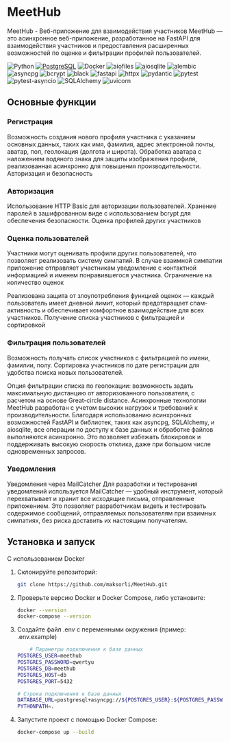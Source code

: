 # MeetHub
MeetHub - Веб-приложение для взаимодействия участников
MeetHub — это асинхронное веб-приложение, разработанное на FastAPI для взаимодействия участников и предоставления расширенных возможностей по оценке и фильтрации профилей пользователей.


![Python](https://img.shields.io/badge/Python-3.11-blue?style=flat&logo=python)
[![PostgreSQL](https://img.shields.io/badge/PostgreSQL-15-blue.svg?style=flat&logo=postgresql)](https://www.postgresql.org/)
![Docker](https://img.shields.io/badge/Docker-20.10-blue?style=flat&logo=docker)
![aiofiles](https://img.shields.io/badge/aiofiles-24.1.0-blue?style=flat&logo=python)
![aiosqlite](https://img.shields.io/badge/aiosqlite-0.20.0-blue?style=flat&logo=python)
![alembic](https://img.shields.io/badge/alembic-1.13.3-green?style=flat&logo=python)
![asyncpg](https://img.shields.io/badge/asyncpg-0.30.0-green?style=flat&logo=python)
![bcrypt](https://img.shields.io/badge/bcrypt-4.0.1-green?style=flat&logo=python)
![black](https://img.shields.io/badge/black-24.10.0-blue?style=flat&logo=python)
![fastapi](https://img.shields.io/badge/fastapi-0.115.4-blue?style=flat&logo=python)
![httpx](https://img.shields.io/badge/httpx-0.27.2-blue?style=flat&logo=python)
![pydantic](https://img.shields.io/badge/pydantic-2.9.2-blue?style=flat&logo=python)
![pytest](https://img.shields.io/badge/pytest-8.3.3-green?style=flat&logo=python)
![pytest-asyncio](https://img.shields.io/badge/pytest--asyncio-0.24.0-blue?style=flat&logo=python)
![SQLAlchemy](https://img.shields.io/badge/SQLAlchemy-2.0.36-orange?style=flat&logo=python)
![uvicorn](https://img.shields.io/badge/uvicorn-0.32.0-blue?style=flat&logo=python)


## Основные функции

### Регистрация
Возможность создания нового профиля участника с указанием основных данных, таких как имя, фамилия, адрес электронной почты, аватар, пол, геолокация (долгота и широта).
Обработка аватара с наложением водяного знака для защиты изображения профиля, реализованная асинхронно для повышения производительности.
Авторизация и безопасность

### Авторизация
Использование HTTP Basic для авторизации пользователей.
Хранение паролей в зашифрованном виде с использованием bcrypt для обеспечения безопасности.
Оценка профилей других участников

### Оценка пользователей

Участники могут оценивать профили других пользователей, что позволяет реализовать систему симпатий.
В случае взаимной симпатии приложение отправляет участникам уведомление с контактной информацией и именем понравившегося участника.
Ограничение на количество оценок

Реализована защита от злоупотребления функцией оценок — каждый пользователь имеет дневной лимит, который предотвращает спам-активность и обеспечивает комфортное взаимодействие для всех участников.
Получение списка участников с фильтрацией и сортировкой

### Фильтрация пользователей
Возможность получать список участников с фильтрацией по имени, фамилии, полу.
Сортировка участников по дате регистрации для удобства поиска новых пользователей.

Опция фильтрации списка по геолокации: возможность задать максимальную дистанцию от авторизованного пользователя, с расчетом на основе Great-circle distance.
Асинхронные технологии
MeetHub разработан с учетом высоких нагрузок и требований к производительности. Благодаря использованию асинхронных возможностей FastAPI и библиотек, таких как asyncpg, SQLAlchemy, и aiosqlite, все операции по доступу к базе данных и обработке файлов выполняются асинхронно. Это позволяет избежать блокировок и поддерживать высокую скорость отклика, даже при большом числе одновременных запросов.

### Уведомления
Уведомления через MailCatcher
Для разработки и тестирования уведомлений используется MailCatcher — удобный инструмент, который перехватывает и хранит все исходящие письма, отправленные приложением. Это позволяет разработчикам видеть и тестировать содержимое сообщений, отправляемых пользователям при взаимных симпатиях, без риска доставить их настоящим получателям.
 
 ## Установка и запуск
С использованием Docker
1. Склонируйте репозиторий:

   ```bash
   git clone https://github.com/maksorli/MeetHub.git
2. Проверьте версию Docker и Docker Compose, либо установите:
    ```bash
    docker --version
    docker-compose --version
3. Создайте файл .env  с переменными окружения (пример: .env.example)
    ```bash
        # Параметры подключения к базе данных
    POSTGRES_USER=meethub
    POSTGRES_PASSWORD=qwertyu
    POSTGRES_DB=meethub
    POSTGRES_HOST=db
    POSTGRES_PORT=5432

    # Строка подключения к базе данных
    DATABASE_URL=postgresql+asyncpg://${POSTGRES_USER}:${POSTGRES_PASSWORD}@${POSTGRES_HOST}:${POSTGRES_PORT}/${POSTGRES_DB}
    PYTHONPATH=.
4. Запустите проект с помощью Docker Compose:
   ```bash
   docker-compose up --build